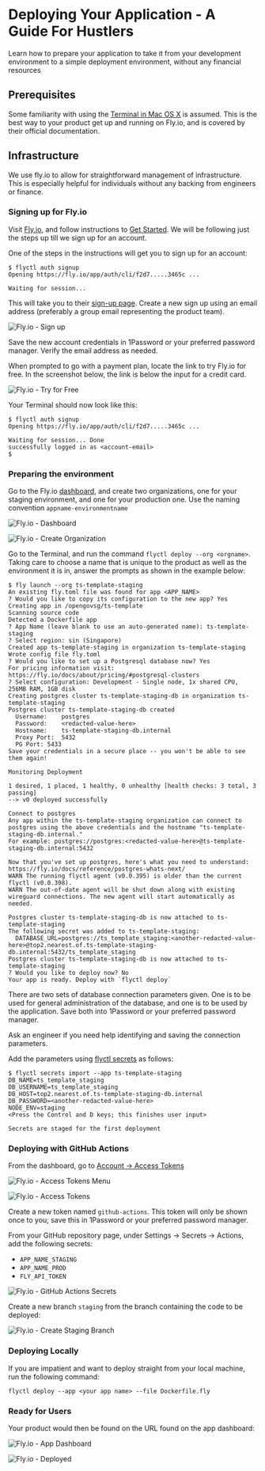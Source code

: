 # Deploying Your Application - A Guide For Hustlers

Learn how to prepare your application to take it from your development 
environment to a simple deployment environment, without any
financial resources

## Prerequisites

Some familiarity with using the [Terminal in Mac OS X](https://www.youtube.com/watch?v=aKRYQsKR46I)
is assumed. This is the best way to your product get up and running
on Fly.io, and is covered by their official documentation.

## Infrastructure

We use fly.io to allow for straightforward management of 
infrastructure. This is especially helpful for individuals without
any backing from engineers or finance.

### Signing up for Fly.io

Visit [Fly.io](https://fly.io), and follow instructions to 
[Get Started](https://fly.io/docs/hands-on/). We will be following
just the steps up till we sign up for an account.

One of the steps in the instructions will get you to sign up for
an account:

```
$ flyctl auth signup
Opening https://fly.io/app/auth/cli/f2d7.....3465c ...

Waiting for session...
```

This will take you to their [sign-up page](https://fly.io/app/sign-up).
Create a new sign up using an email address (preferably a group email
representing the product team).

![Fly.io - Sign up](./images/fly/sign-up.png)

Save the new account credentials in 1Password or your preferred
password manager. Verify the email address as needed.

When prompted to go with a payment plan, locate the link to try
Fly.io for free. In the screenshot below, the link is below the
input for a credit card.

![Fly.io - Try for Free](./images/fly/try-for-free.png)

Your Terminal should now look like this:

```
$ flyctl auth signup
Opening https://fly.io/app/auth/cli/f2d7.....3465c ...

Waiting for session... Done
successfully logged in as <account-email>
$
```

### Preparing the environment

Go to the Fly.io [dashboard](https://fly.io/dashboard), and create two 
organizations, one for your staging environment, and one for your 
production one. Use the naming convention `appname-environmentname`

![Fly.io - Dashboard](./images/fly/dashboard.png)

![Fly.io - Create Organization](./images/fly/create-organization.png)

Go to the Terminal, and run the command `flyctl deploy --org <orgname>`.
Taking care to choose a name that is unique to the product as well as
the environment it is in, answer the prompts as shown in the example 
below:

```
$ fly launch --org ts-template-staging
An existing fly.toml file was found for app <APP_NAME>
? Would you like to copy its configuration to the new app? Yes
Creating app in /opengovsg/ts-template
Scanning source code
Detected a Dockerfile app
? App Name (leave blank to use an auto-generated name): ts-template-staging
? Select region: sin (Singapore)
Created app ts-template-staging in organization ts-template-staging
Wrote config file fly.toml
? Would you like to set up a Postgresql database now? Yes
For pricing information visit: https://fly.io/docs/about/pricing/#postgresql-clusters
? Select configuration: Development - Single node, 1x shared CPU, 256MB RAM, 1GB disk
Creating postgres cluster ts-template-staging-db in organization ts-template-staging
Postgres cluster ts-template-staging-db created
  Username:    postgres
  Password:    <redacted-value-here>
  Hostname:    ts-template-staging-db.internal
  Proxy Port:  5432
  PG Port: 5433
Save your credentials in a secure place -- you won't be able to see them again!

Monitoring Deployment

1 desired, 1 placed, 1 healthy, 0 unhealthy [health checks: 3 total, 3 passing]
--> v0 deployed successfully

Connect to postgres
Any app within the ts-template-staging organization can connect to postgres using the above credentials and the hostname "ts-template-staging-db.internal."
For example: postgres://postgres:<redacted-value-here>@ts-template-staging-db.internal:5432

Now that you've set up postgres, here's what you need to understand: https://fly.io/docs/reference/postgres-whats-next/
WARN The running flyctl agent (v0.0.395) is older than the current flyctl (v0.0.398).
WARN The out-of-date agent will be shut down along with existing wireguard connections. The new agent will start automatically as needed.

Postgres cluster ts-template-staging-db is now attached to ts-template-staging
The following secret was added to ts-template-staging:
  DATABASE_URL=postgres://ts_template_staging:<another-redacted-value-here>@top2.nearest.of.ts-template-staging-db.internal:5432/ts_template_staging
Postgres cluster ts-template-staging-db is now attached to ts-template-staging
? Would you like to deploy now? No
Your app is ready. Deploy with `flyctl deploy`
```

There are two sets of database connection parameters given. One is to 
be used for general administration of the database, and one is to be 
used by the application. Save both into 1Password or your preferred 
password manager.

Ask an engineer if you need help identifying and saving the connection
parameters.

Add the parameters using [flyctl secrets](https://fly.io/docs/reference/secrets/) 
as follows:

```
$ flyctl secrets import --app ts-template-staging
DB_NAME=ts_template_staging
DB_USERNAME=ts_template_staging
DB_HOST=top2.nearest.of.ts-template-staging-db.internal
DB_PASSWORD=<another-redacted-value-here>
NODE_ENV=staging
<Press the Control and D keys; this finishes user input>

Secrets are staged for the first deployment
```

### Deploying with GitHub Actions

From the dashboard, go to [Account -> Access Tokens](https://fly.io/user/personal_access_tokens)

![Fly.io - Access Tokens Menu](./images/fly/access-tokens-menu.png)

![Fly.io - Access Tokens](./images/fly/access-tokens.png)

Create a new token named `github-actions`. This token will only be shown
once to you; save this in 1Password or your preferred password manager.

From your GitHub repository page, under Settings -> Secrets -> Actions,
add the following secrets:

- `APP_NAME_STAGING`
- `APP_NAME_PROD`
- `FLY_API_TOKEN`

![Fly.io - GitHub Actions Secrets](./images/fly/github-actions-secrets.png)

Create a new branch `staging` from the branch containing the code to 
be deployed:

![Fly.io - Create Staging Branch](./images/fly/create-staging-branch.png)
### Deploying Locally
If you are impatient and want to deploy straight from your local machine,
run the following command:

```
flyctl deploy --app <your app name> --file Dockerfile.fly
```
### Ready for Users

Your product would then be found on the URL found on the app dashboard:

![Fly.io - App Dashboard](./images/fly/app-dashboard.png)

![Fly.io - Deployed](./images/fly/deployed.png)
